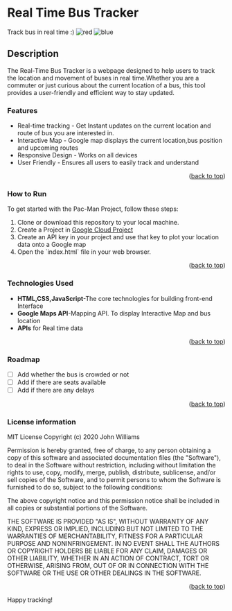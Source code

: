 <a name="readme-top"></a>
# Real Time Bus Tracker
   Track bus in real time :)
   ![red](https://github.com/bhavyac18/real-time-bus-tracker/assets/53191128/f33c7a2e-71a8-413f-b25c-dc02e5c45d36)
![blue](https://github.com/bhavyac18/real-time-bus-tracker/assets/53191128/891fddb7-610b-4766-9739-a99f385436af)

## Description
   The Real-Time Bus Tracker is a webpage designed to help users to track the location and movement of buses in real time.Whether you are a commuter or just curious about the current location of a bus, this tool provides a user-friendly and efficient way to stay updated.

### Features
<ul>
   <li>Real-time tracking - Get Instant updates on the current location and route of bus you are interested in.</li>
   <li>Interactive Map - Google map displays the current location,bus position and upcoming routes </li>
   <li>Responsive Design - Works on all devices</li>
   <li>User Friendly - Ensures all users to easily track and understand</li>
</ul>
<p align="right">(<a href="#readme-top">back to top</a>)</p>

### How to Run
To get started with the Pac-Man Project, follow these steps:
<ol>
      <li>Clone or download this repository to your local machine.</li>
      <li>Create a Project in <a href="https://developers.google.com/maps/documentation/javascript/cloud-setup" target="_blank">Google Cloud Project</a></li>
      <li>Create an API key in your project and use that key to plot your location data onto a Google map</li>
      <li> Open the `index.html` file in your web browser.</li>
</ol>
<p align="right">(<a href="#readme-top">back to top</a>)</p>

### Technologies Used
<ul>
      <li><b>HTML,CSS,JavaScript</b>-The core technologies for building front-end Interface</li>
      <li><b>Google Maps API</b>-Mapping API. To display Interactive Map and bus location</li>
      <li><b>APIs</b> for Real time data</li>
</ul>
<p align="right">(<a href="#readme-top">back to top</a>)</p>

### Roadmap
- [ ] Add whether the bus is crowded or not
- [ ] Add if there are seats available
- [ ] Add if there are any delays 

<p align="right">(<a href="#readme-top">back to top</a>)</p>

### License information
MIT License
Copyright (c) 2020 John Williams

Permission is hereby granted, free of charge, to any person obtaining a copy
of this software and associated documentation files (the "Software"), to deal
in the Software without restriction, including without limitation the rights
to use, copy, modify, merge, publish, distribute, sublicense, and/or sell
copies of the Software, and to permit persons to whom the Software is
furnished to do so, subject to the following conditions:

The above copyright notice and this permission notice shall be included in all
copies or substantial portions of the Software.

THE SOFTWARE IS PROVIDED "AS IS", WITHOUT WARRANTY OF ANY KIND, EXPRESS OR
IMPLIED, INCLUDING BUT NOT LIMITED TO THE WARRANTIES OF MERCHANTABILITY,
FITNESS FOR A PARTICULAR PURPOSE AND NONINFRINGEMENT. IN NO EVENT SHALL THE
AUTHORS OR COPYRIGHT HOLDERS BE LIABLE FOR ANY CLAIM, DAMAGES OR OTHER
LIABILITY, WHETHER IN AN ACTION OF CONTRACT, TORT OR OTHERWISE, ARISING FROM,
OUT OF OR IN CONNECTION WITH THE SOFTWARE OR THE USE OR OTHER DEALINGS IN THE
SOFTWARE.

<p align="right">(<a href="#readme-top">back to top</a>)</p>

Happy tracking!

